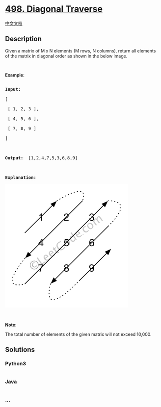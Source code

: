 # [498. Diagonal Traverse](https://leetcode.com/problems/diagonal-traverse)

[中文文档](/solution/0400-0499/0498.Diagonal%20Traverse/README.md)

## Description
<p>Given a matrix of M x N elements (M rows, N columns), return all elements of the matrix in diagonal order as shown in the below image.</p>



<p>&nbsp;</p>



<p><b>Example:</b></p>



<pre>

<b>Input:</b>

[

 [ 1, 2, 3 ],

 [ 4, 5, 6 ],

 [ 7, 8, 9 ]

]



<b>Output:</b>  [1,2,4,7,5,3,6,8,9]



<b>Explanation:</b>
</pre>

![](./images/diagonal_traverse.png)


<p>&nbsp;</p>



<p><b>Note:</b></p>



<p>The total number of elements of the given matrix will not exceed 10,000.</p>




## Solutions


<!-- tabs:start -->

### **Python3**

```python

```

### **Java**

```java

```

### **...**
```

```

<!-- tabs:end -->